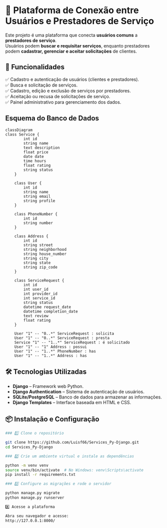 # 📌 Plataforma de Conexão entre Usuários e Prestadores de Serviço  

Este projeto é uma plataforma que conecta **usuários comuns** a **prestadores de serviço**.  
Usuários podem **buscar e requisitar serviços**, enquanto prestadores podem **cadastrar, gerenciar e aceitar solicitações** de clientes.  

## 🚀 Funcionalidades  
✅ Cadastro e autenticação de usuários (clientes e prestadores).  
✅ Busca e solicitação de serviços.  
✅ Cadastro, edição e exclusão de serviços por prestadores.  
✅ Aceitação ou recusa de solicitações de serviço.  
✅ Painel administrativo para gerenciamento dos dados.  

## Esquema do Banco de Dados

```mermaid
classDiagram
class Service {
        int id
        string name
        text description
        float price
        date date
        time hours
        float rating
        string status
    }

    class User {
        int id
        string name
        string email
        string profile
    }
    
    class PhoneNumber {
        int id
        string number
    }
    
    class Address {
        int id
        string street
        string neighborhood
        string house_number
        string city
        string state
        string zip_code
    }

    class ServiceRequest {
        int id
        int user_id
        int provider_id
        int service_id
        string status
        datetime request_date
        datetime completion_date
        text review
        float rating
    }

    User "1" -- "0..*" ServiceRequest : solicita
    User "1" -- "0..*" ServiceRequest : presta
    Service "1" -- "1..*" ServiceRequest : é solicitado
    User "1" -- "1" Address : possui
    User "1" -- "1..*" PhoneNumber : has
    User "1" -- "1..*" Address : has
```

## 🛠️ Tecnologias Utilizadas  
- **Django** – Framework web Python.  
- **Django Authentication** – Sistema de autenticação de usuários.  
- **SQLite/PostgreSQL** – Banco de dados para armazenar as informações.  
- **Django Templates** – Interface baseada em HTML e CSS.  

## 📦 Instalação e Configuração  
```sh
### 1️⃣ Clone o repositório  

git clone https://github.com/Luisf66/Services_Py-Django.git
cd Services_Py-Django

### 2️⃣ Crie um ambiente virtual e instale as dependências

python -m venv venv
source venv/bin/activate  # No Windows: venv\Scripts\activate
pip install -r requirements.txt

### 3️⃣ Configure as migrações e rode o servidor

python manage.py migrate
python manage.py runserver

4️⃣ Acesse a plataforma

Abra seu navegador e acesse:
http://127.0.0.1:8000/
